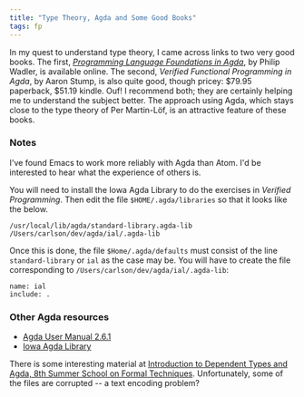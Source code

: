 ```yaml
---
title: "Type Theory, Agda and Some Good Books"
tags: fp
---
```




In my quest to understand type theory, I came across
links to two very good books. The first,
_[Programming Language Foundations in Agda](https://plfa.github.io/)_,
by Philip Wadler, is available online.  The second,
_Verified Functional Programming in Agda_, by Aaron Stump, is
also quite good, though pricey: $79.95 paperback, $51.19 kindle.
Ouf! I recommend both; they are certainly helping me to understand
the subject better.  The approach using Agda,
which stays close to the type theory of Per Martin-Löf, is
an attractive feature of these books.

### Notes

I've found Emacs to work more reliably with Agda than Atom.
I'd be interested to hear what the experience of others is.

You will
need to install the Iowa Agda Library to do the exercises in
_Verified Programming_.  Then edit the file `$HOME/.agda/libraries` so that
it looks like the below.

```
/usr/local/lib/agda/standard-library.agda-lib
/Users/carlson/dev/agda/ial/.agda-lib
```

Once this is done, the file `$Home/.agda/defaults` must consist of the
line `standard-library` or `ial` as the case may be.  You will have to
create the file corresponding to `/Users/carlson/dev/agda/ial/.agda-lib`:

```
name: ial
include: .
```

### Other Agda resources

- [Agda User Manual 2.6.1](https://buildmedia.readthedocs.org/media/pdf/agda/latest/agda.pdf)
- [Iowa Agda Library](https://github.com/cedille/ial)

There is some interesting material at [Introduction to Dependent Types and Agda,
8th Summer School on Formal Techniques](http://www.cse.chalmers.se/%7Eabela/ssft18/).
Unfortunately, some of the files are corrupted -- a text encoding problem?
